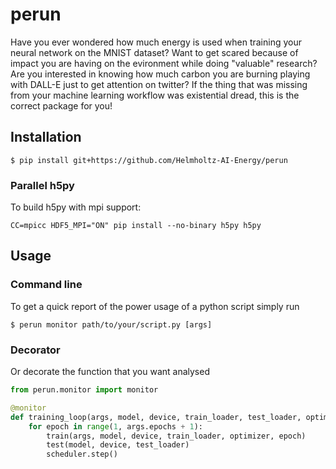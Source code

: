 # perun

Have you ever wondered how much energy is used when training your neural network on the MNIST dataset? Want to get scared because of impact you are having on the evironment while doing "valuable" research? Are you interested in knowing how much carbon you are burning playing with DALL-E just to get attention on twitter? If the thing that was missing from your machine learning workflow was existential dread, this is the correct package for you!

## Installation

```$ pip install git+https://github.com/Helmholtz-AI-Energy/perun```

### Parallel h5py

To build h5py with mpi support:

```CC=mpicc HDF5_MPI="ON" pip install --no-binary h5py h5py```

## Usage

### Command line

To get a quick report of the power usage of a python script simply run

```$ perun monitor path/to/your/script.py [args]```

### Decorator

Or decorate the function that you want analysed

```python
from perun.monitor import monitor

@monitor
def training_loop(args, model, device, train_loader, test_loader, optimizer, scheduler):
    for epoch in range(1, args.epochs + 1):
        train(args, model, device, train_loader, optimizer, epoch)
        test(model, device, test_loader)
        scheduler.step()

```
